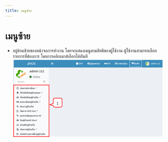 ```yaml
---
title: เมนูซ้าย
---
```



# เมนูซ้าย
- อยู่ด้านซ้ายของหน้าจอการทำงาน โดยจะแสดงเมนูตามสิทธิของผู้ใช้งาน ผู้ใช้งานสามารถเลือกรายการที่ต้องการ โดยการคลิกเมาส์เลือกได้ทันที 
![Logo](./img/image012.png)
